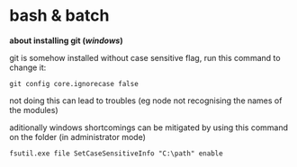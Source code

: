 # bash & batch


**about installing git (*windows*)**

git is somehow installed without case sensitive flag, run this command to change it:
```batch
git config core.ignorecase false
```
not doing this can lead to troubles (eg node not recognising the names of the modules)

aditionally windows shortcomings can be mitigated by using this command on the folder (in administrator mode)
```batch
fsutil.exe file SetCaseSensitiveInfo "C:\path" enable
```

